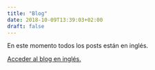 ```yaml
---
title: "Blog"
date: 2018-10-09T13:39:03+02:00
draft: false
---
```


En este momento todos los posts están en inglés.

[Acceder al blog en inglés.](/posts/)
